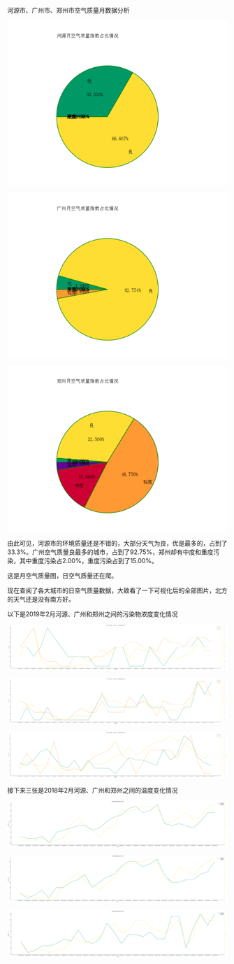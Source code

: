 河源市、广州市、郑州市空气质量月数据分析

![](./image/aqi/河源.png)

![](./image/aqi/广州.png)

![](./image/aqi/郑州.png)

由此可见，河源市的环境质量还是不错的，大部分天气为良，优是最多的，占到了33.3%。广州空气质量良最多的城市，占到了92.75%，郑州却有中度和重度污染，其中重度污染占2.00%，重度污染占到了15.00%。

这是月空气质量图，日空气质量还在爬。

现在查阅了各大城市的日空气质量数据，大致看了一下可视化后的全部图片，北方的天气还是没有南方好。

以下是2019年2月河源、广州和郑州之间的污染物浓度变化情况

![](./image/pollution/河源.png)

![](./image/pollution/广州.png)

![](./image/pollution/郑州.png)

接下来三张是2018年2月河源、广州和郑州之间的温度变化情况

![](./image/temperature/河源.png)

![](./image/temperature/广州.png)

![](./image/temperature/郑州.png)